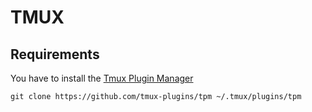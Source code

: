 # TMUX

## Requirements

You have to install the [Tmux Plugin Manager](https://github.com/tmux-plugins/tpm)

```shell
git clone https://github.com/tmux-plugins/tpm ~/.tmux/plugins/tpm
```
